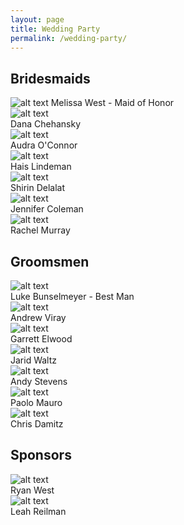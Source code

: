 ```yaml
---
layout: page
title: Wedding Party
permalink: /wedding-party/
---
```


## Bridesmaids
![alt text](/assets/img/Melissa.jpg "Title")
Melissa West - Maid of Honor  
![alt text](/assets/img/Dana.jpg "Title")  
Dana Chehansky  
![alt text](/assets/img/Audra.jpg "Title")  
Audra O'Connor  
![alt text](/assets/img/Hais.jpg "Title")  
Hais Lindeman  
![alt text](/assets/img/Shirin.jpg "Title")  
Shirin Delalat  
![alt text](/assets/img/Jennifer.jpg "Title")  
Jennifer Coleman  
![alt text](/assets/img/Rachel.jpg "Title")  
Rachel Murray  

## Groomsmen
![alt text](/assets/img/Luke.jpg "Title")  
Luke Bunselmeyer - Best Man  
![alt text](/assets/img/Andrew.jpg "Title")  
Andrew Viray  
![alt text](/assets/img/Garrett.jpg "Title")  
Garrett Elwood  
![alt text](/assets/img/Jarid.jpg "Title")  
Jarid Waltz  
![alt text](/assets/img/Andy.jpg "Title")  
Andy Stevens  
![alt text](/assets/img/Paolo.jpg "Title")  
Paolo Mauro  
![alt text](/assets/img/Chris.jpg "Title")  
Chris Damitz

## Sponsors
![alt text](/assets/img/Ryan.jpg "Title")  
Ryan West  
![alt text](/assets/img/Leah.jpg "Title")  
Leah Reilman